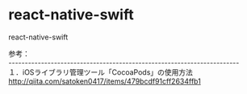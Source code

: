 # react-native-swift

react-native-swift

参考：<br/>
-----------------------------------------------------------------------<br/>
１．iOSライブラリ管理ツール「CocoaPods」の使用方法<br/>
    <link>http://qiita.com/satoken0417/items/479bcdf91cff2634ffb1</link>
